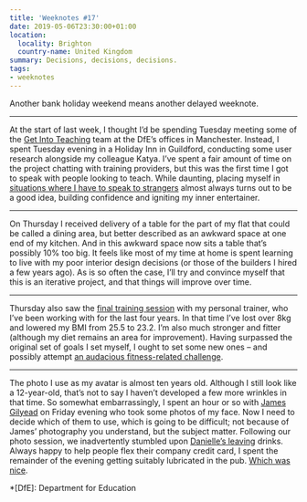 ```yaml
---
title: 'Weeknotes #17'
date: 2019-05-06T23:30:00+01:00
location:
  locality: Brighton
  country-name: United Kingdom
summary: Decisions, decisions, decisions.
tags:
- weeknotes
---
```

Another bank holiday weekend means another delayed weeknote.

* * *

At the start of last week, I thought I’d be spending Tuesday meeting some of the [Get Into Teaching][1] team at the DfE’s offices in Manchester. Instead, I spent Tuesday evening in a Holiday Inn in Guildford, conducting some user research alongside my colleague Katya. I’ve spent a fair amount of time on the project chatting with training providers, but this was the first time I got to speak with people looking to teach. While daunting, placing myself in [situations where I have to speak to strangers][2] almost always turns out to be a good idea, building confidence and igniting my inner entertainer.

* * *

On Thursday I received delivery of a table for the part of my flat that could be called a dining area, but better described as an awkward space at one end of my kitchen. And in this awkward space now sits a table that’s possibly 10% too big. It feels like most of my time at home is spent learning to live with my poor interior design decisions (or those of the builders I hired a few years ago). As is so often the case, I’ll try and convince myself that this is an iterative project, and that things will improve over time.

* * *

Thursday also saw the [final training session][3] with my personal trainer, who I’ve been working with for the last four years. In that time I’ve lost over 8kg and lowered my BMI from 25.5 to 23.2. I’m also much stronger and fitter (although my diet remains an area for improvement). Having surpassed the original set of goals I set myself, I ought to set some new ones – and possibly attempt [an audacious fitness-related challenge][4].

* * *

The photo I use as my avatar is almost ten years old. Although I still look like a 12-year-old, that’s not to say I haven’t developed a few more wrinkles in that time. So somewhat embarrassingly, I spent an hour or so with [James Gilyead][5] on Friday evening who took some photos of my face. Now I need to decide which of them to use, which is going to be difficult; not because of James’ photography you understand, but the subject matter. Following our photo session, we inadvertently stumbled upon [Danielle’s leaving][6] drinks. Always happy to help people flex their company credit card, I spent the remainder of the evening getting suitably lubricated in the pub. [Which was nice][7].

[1]: https://getintoteaching.education.gov.uk
[2]: /2015/05/two_years_hence
[3]: /notes/1556830598
[4]: https://otilloswimrun.com/races/isles-of-scilly/
[5]: https://www.hustlersquad.net
[6]: https://twitter.com/dhuntrods/status/1118795827324047360
[7]: https://www.youtube.com/watch?v=XOhZgAPn_CU

*[DfE]: Department for Education

